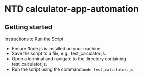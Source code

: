 # NTD calculator-app-automation

## Getting started
Instructions to Run the Script
* Ensure Node.js is installed on your machine.
* Save the script to a file, e.g., test_calculator.js.
* Open a terminal and navigate to the directory containing test_calculator.js.
* Run the script using the command:```node test_calculator.js```


